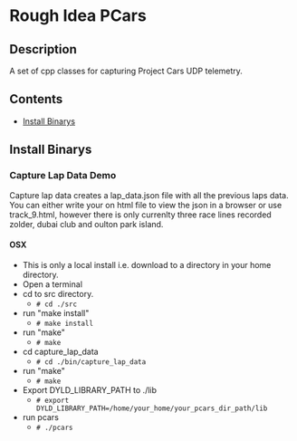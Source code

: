 # Rough Idea PCars

## Description

A set of cpp classes for capturing Project Cars UDP telemetry.

## Contents
* [Install Binarys](#T-Installation)

## <a name="T-Installation"></a>Install Binarys

### Capture Lap Data Demo
Capture lap data creates a lap_data.json file with all the previous laps data.
You can either write your on html file to view the json in a browser or use track_9.html,
however there is only currenlty three race lines recorded zolder, dubai club and oulton park island.
#### OSX
* This is only a local install i.e. download to a directory in your home directory.
* Open a terminal
* cd to src directory. 
  * ```# cd ./src```
* run "make install"
  * ```# make install```
* run "make"
  * ```# make```
* cd capture_lap_data
  * ```# cd ./bin/capture_lap_data```
* run "make"
  * ```# make```
* Export DYLD_LIBRARY_PATH to ./lib
  * ```# export DYLD_LIBRARY_PATH=/home/your_home/your_pcars_dir_path/lib```
* run pcars
  * ```# ./pcars```
